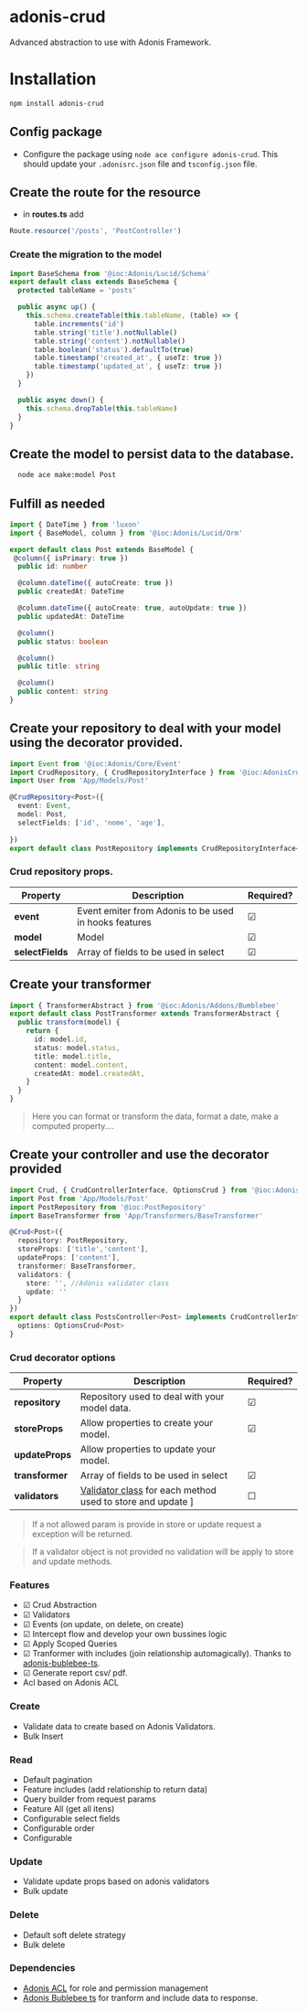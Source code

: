 # adonis-crud


<p>Advanced abstraction to use with Adonis Framework.<p>

# Installation

```bash
npm install adonis-crud

```

## Config package
  - Configure the package using `node ace configure adonis-crud`. This should update your `.adonisrc.json` file and `tsconfig.json` file.


## Create the route for the resource

- in **routes.ts** add
```ts
Route.resource('/posts', 'PostController')
```


### Create the migration to the model
```ts
import BaseSchema from '@ioc:Adonis/Lucid/Schema'
export default class extends BaseSchema {
  protected tableName = 'posts'

  public async up() {
    this.schema.createTable(this.tableName, (table) => {
      table.increments('id')
      table.string('title').notNullable()
      table.string('content').notNullable()
      table.boolean('status').defaultTo(true)
      table.timestamp('created_at', { useTz: true })
      table.timestamp('updated_at', { useTz: true })
    })
  }

  public async down() {
    this.schema.dropTable(this.tableName)
  }
}

```

## Create the model to persist data to the database.
```bash
  node ace make:model Post
```

## Fulfill as needed

```ts
import { DateTime } from 'luxon'
import { BaseModel, column } from '@ioc:Adonis/Lucid/Orm'

export default class Post extends BaseModel {
 @column({ isPrimary: true })
  public id: number

  @column.dateTime({ autoCreate: true })
  public createdAt: DateTime

  @column.dateTime({ autoCreate: true, autoUpdate: true })
  public updatedAt: DateTime

  @column()
  public status: boolean

  @column()
  public title: string

  @column()
  public content: string
}
```


## Create your repository to deal with your model using the decorator provided.


```ts
import Event from '@ioc:Adonis/Core/Event'
import CrudRepository, { CrudRepositoryInterface } from '@ioc:AdonisCrud/Crud/Repository'
import User from 'App/Models/Post'

@CrudRepository<Post>({
  event: Event,
  model: Post,
  selectFields: ['id', 'nome', 'age'],
 
})
export default class PostRepository implements CrudRepositoryInterface<Post> {}

```

### Crud repository props.

Property |  Description    | Required?|
------- | -----------| -----------|
**event**  | Event emiter from Adonis to be used in hooks features | &#9745;
**model**  | Model     | &#9745;
**selectFields** | Array of fields to be used in select | &#9745;




## Create your transformer

```ts
import { TransformerAbstract } from '@ioc:Adonis/Addons/Bumblebee'
export default class PostTransformer extends TransformerAbstract {
  public transform(model) {
    return {
      id: model.id,
      status: model.status,
      title: model.title,
      content: model.content,
      createdAt: model.createdAt,
    }
  }
}

```
> Here you can format or transform the data, format a date, make a computed property....



## Create your controller and use the decorator provided

```ts
import Crud, { CrudControllerInterface, OptionsCrud } from '@ioc:AdonisCrud/Crud/Controller'
import Post from 'App/Models/Post'
import PostRepository from '@ioc:PostRepository'
import BaseTransformer from 'App/Transformers/BaseTransformer'

@Crud<Post>({
  repository: PostRepository,
  storeProps: ['title','content'],
  updateProps: ['content'],
  transformer: BaseTransformer,
  validators: {
    store: '', //Adonis validator class
    update: ''
  }
})
export default class PostsController<Post> implements CrudControllerInterface<Post> {
  options: OptionsCrud<Post>
}
```

### Crud decorator options


Property |  Description    | Required?|
------- | -----------| -----------|
**repository**  | Repository used to deal with your model data.| &#9745;
**storeProps**  | Allow properties to create your model.     | &#9745;
**updateProps** | Allow properties to update your model.|
**transformer** | Array of fields to be used in select | &#9745;
**validators**  | [Validator class](https://docs.adonisjs.com/guides/validator/introduction#validator-classes) for each method used to store and update ] |&#9744;

> If a not allowed param is provide in store or update request a exception will be returned.

> If a validator object is not provided no validation will be apply to store and update methods.



### Features
-  &#9745; Crud Abstraction
-  &#9745; Validators
-  &#9745; Events (on update, on delete, on create)
-  &#9745; Intercept flow and develop your own bussines logic
-  &#9745; Apply Scoped Queries
-  &#9745; Tranformer with includes (join relationship automagically). Thanks to [adonis-bublebee-ts](https://github.com/kmorpex/adonis-bublebee-ts).
-  &#9745; Generate report csv/ pdf.
- Acl based on Adonis ACL



### **C**reate
 - Validate data to create based on Adonis Validators.
 - Bulk Insert

 ### **R**ead
  - Default pagination
  - Feature includes (add relationship to return data)
  - Query builder from request params
  - Feature All (get all itens)
  - Configurable select fields
  - Configurable order 
  - Configurable

### **U**pdate
   - Validate update props based on adonis validators
   - Bulk update

### **D**elete
 - Default soft delete strategy
 - Bulk delete


### Dependencies
- [Adonis ACL](https://github.com/shagital/adonisjs-acl) for role and permission management
- [Adonis Bublebee ts](https://github.com/kmorpex/adonis-bublebee-ts) for tranform and include data to response.